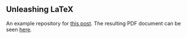 ## Unleashing LaTeX

An example repository for [this post](http://nuncaalaprimera.com/?p=412). The resulting PDF document can be seen [here](https://github.com/gjulianm/UnleashingLaTeX/blob/master/document.pdf).
